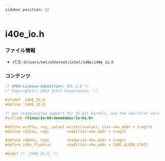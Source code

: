 ```yaml
---
sidebar_position: 22
---
```

# i40e_io.h

### ファイル情報

- パス: `drivers/net/ethernet/intel/i40e/i40e_io.h`

### コンテンツ

```h
/* SPDX-License-Identifier: GPL-2.0 */
/* Copyright(c) 2023 Intel Corporation. */

#ifndef _I40E_IO_H_
#define _I40E_IO_H_

/* get readq/writeq support for 32 bit kernels, use the low-first version */
#include <linux/io-64-nonatomic-lo-hi.h>

#define wr32(a, reg, value)	writel((value), ((a)->hw_addr + (reg)))
#define rd32(a, reg)		readl((a)->hw_addr + (reg))

#define rd64(a, reg)		readq((a)->hw_addr + (reg))
#define i40e_flush(a)		readl((a)->hw_addr + I40E_GLGEN_STAT)

#endif /* _I40E_IO_H_ */

```
